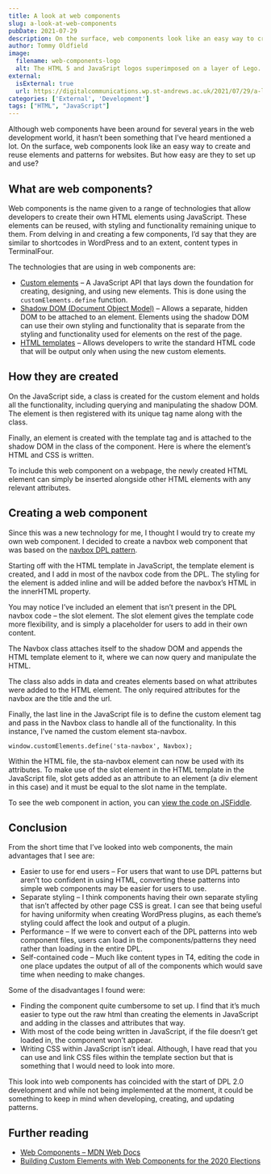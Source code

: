 ```yaml
---
title: A look at web components
slug: a-look-at-web-components
pubDate: 2021-07-29
description: On the surface, web components look like an easy way to create and reuse elements and patterns for websites, but how easy are they to set up and use?
author: Tommy Oldfield
image:
  filename: web-components-logo
  alt: The HTML 5 and JavaSript logos superimposed on a layer of Lego.
external:
  isExternal: true
  url: https://digitalcommunications.wp.st-andrews.ac.uk/2021/07/29/a-look-at-web-components/
categories: ['External', 'Development']
tags: ["HTML", "JavaScript"]
---
```


Although web components have been around for several years in the web development world, it hasn’t been something that I’ve heard mentioned a lot. On the surface, web components look like an easy way to create and reuse elements and patterns for websites. But how easy are they to set up and use?

## What are web components?

Web components is the name given to a range of technologies that allow developers to create their own HTML elements using JavaScript. These elements can be reused, with styling and functionality remaining unique to them. From delving in and creating a few components, I’d say that they are similar to shortcodes in WordPress and to an extent, content types in TerminalFour.

The technologies that are using in web components are:

- [Custom elements](https://developer.mozilla.org/en-US/docs/Web/Web_Components/Using_custom_elements) – A JavaScript API that lays down the foundation for creating, designing, and using new elements. This is done using the `customElements.define` function.
- [Shadow DOM (Document Object Model)](https://developer.mozilla.org/en-US/docs/Web/Web_Components/Using_shadow_DOM) – Allows a separate, hidden DOM to be attached to an element. Elements using the shadow DOM can use their own styling and functionality that is separate from the styling and functionality used for elements on the rest of the page.
- [HTML templates](https://developer.mozilla.org/en-US/docs/Web/Web_Components/Using_templates_and_slots) – Allows developers to write the standard HTML code that will be output only when using the new custom elements.

## How they are created

On the JavaScript side, a class is created for the custom element and holds all the functionality, including querying and manipulating the shadow DOM. The element is then registered with its unique tag name along with the class.

Finally, an element is created with the template tag and is attached to the shadow DOM in the class of the component. Here is where the element’s HTML and CSS is written.

To include this web component on a webpage, the newly created HTML element can simply be inserted alongside other HTML elements with any relevant attributes.

## Creating a web component

Since this was a new technology for me, I thought I would try to create my own web component. I decided to create a navbox web component that was based on the [navbox DPL pattern](https://www.st-andrews.ac.uk/dpl/1.26.0/patterns/navbox/index.html).

Starting off with the HTML template in JavaScript, the template element is created, and I add in most of the navbox code from the DPL. The styling for the element is added inline and will be added before the navbox’s HTML in the innerHTML property.


You may notice I’ve included an element that isn’t present in the DPL navbox code – the slot element. The slot element gives the template code more flexibility, and is simply a placeholder for users to add in their own content.

The Navbox class attaches itself to the shadow DOM and appends the HTML template element to it, where we can now query and manipulate the HTML.

The class also adds in data and creates elements based on what attributes were added to the HTML element. The only required attributes for the navbox are the title and the url.

Finally, the last line in the JavaScript file is to define the custom element tag and pass in the Navbox class to handle all of the functionality. In this instance, I’ve named the custom element sta-navbox.

`window.customElements.define('sta-navbox', Navbox);`

Within the HTML file, the sta-navbox element can now be used with its attributes. To make use of the slot element in the HTML template in the JavaScript file, slot gets added as an attribute to an element (a div element in this case) and it must be equal to the slot name in the template.

To see the web component in action, you can [view the code on JSFiddle](https://jsfiddle.net/beysfr0v/).

## Conclusion


From the short time that I’ve looked into web components, the main advantages that I see are:

- Easier to use for end users – For users that want to use DPL patterns but aren’t too confident in using HTML, converting these patterns into simple web components may be easier for users to use.
- Separate styling – I think components having their own separate styling that isn’t affected by other page CSS is great. I can see that being useful for having uniformity when creating WordPress plugins, as each theme’s styling could affect the look and output of a plugin.
- Performance – If we were to convert each of the DPL patterns into web component files, users can load in the components/patterns they need rather than loading in the entire DPL.
- Self-contained code – Much like content types in T4, editing the code in one place updates the output of all of the components which would save time when needing to make changes.

Some of the disadvantages I found were:

- Finding the component quite cumbersome to set up. I find that it’s much easier to type out the raw html than creating the elements in JavaScript and adding in the classes and attributes that way.
- With most of the code being written in JavaScript, if the file doesn’t get loaded in, the component won’t appear.
- Writing CSS within JavaScript isn’t ideal. Although, I have read that you can use and link CSS files within the template section but that is something that I would need to look into more.

This look into web components has coincided with the start of DPL 2.0 development and while not being implemented at the moment, it could be something to keep in mind when developing, creating, and updating patterns.
## Further reading

- [Web Components – MDN Web Docs](https://developer.mozilla.org/en-US/docs/Web/Web_Components)
- [Building Custom Elements with Web Components for the 2020 Elections](https://medium.com/stories-from-upstatement/building-custom-elements-with-web-components-for-the-2020-elections-f767ff9e9c6a)
